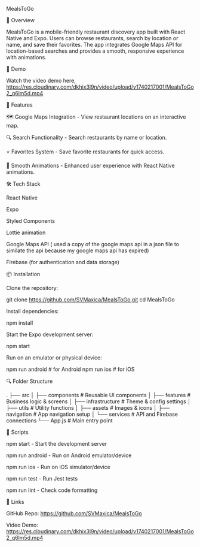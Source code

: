 MealsToGo

📌 Overview

MealsToGo is a mobile-friendly restaurant discovery app built with React Native and Expo. Users can browse restaurants, search by location or name, and save their favorites. The app integrates Google Maps API for location-based searches and provides a smooth, responsive experience with animations.

🎥 Demo

Watch the video demo here,
https://res.cloudinary.com/dkhix3l9n/video/upload/v1740217001/MealsToGo2_q6lm5d.mp4

🚀 Features

🗺️ Google Maps Integration - View restaurant locations on an interactive map.

🔍 Search Functionality - Search restaurants by name or location.

⭐ Favorites System - Save favorite restaurants for quick access.

🎨 Smooth Animations - Enhanced user experience with React Native animations.

🛠️ Tech Stack

React Native

Expo

Styled Components

Lottie animation

Google Maps API ( used a copy of the google maps api in a json file to similate the api because my google maps api has expired)

Firebase (for authentication and data storage)

📦 Installation

Clone the repository:

git clone https://github.com/SVMaxica/MealsToGo.git
cd MealsToGo

Install dependencies:

npm install

Start the Expo development server:

npm start

Run on an emulator or physical device:

npm run android # for Android
npm run ios # for iOS

🔍 Folder Structure

.
├── src
│ ├── components # Reusable UI components
│ ├── features # Business logic & screens
│ ├── infrastructure # Theme & config settings
│ ├── utils # Utility functions
│ ├── assets # Images & icons
│ ├── navigation # App navigation setup
│ └── services # API and Firebase connections
└── App.js # Main entry point

🔧 Scripts

npm start - Start the development server

npm run android - Run on Android emulator/device

npm run ios - Run on iOS simulator/device

npm run test - Run Jest tests

npm run lint - Check code formatting

🔗 Links

GitHub Repo: https://github.com/SVMaxica/MealsToGo

Video Demo: https://res.cloudinary.com/dkhix3l9n/video/upload/v1740217001/MealsToGo2_q6lm5d.mp4
